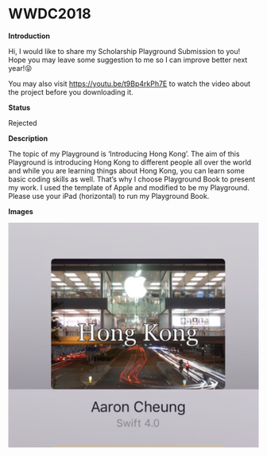 # WWDC2018

**Introduction**

Hi, I would like to share my Scholarship Playground Submission to you! Hope you may leave some suggestion to me so I can improve better next year!😝

You may also visit https://youtu.be/t9Bp4rkPh7E to watch the video about the project before you downloading it.

**Status**

Rejected

**Description**

The topic of my Playground is ‘Introducing Hong Kong’. The aim of this Playground is introducing Hong Kong to different people all over the world and while you are learning things about Hong Kong, you can learn some basic coding skills as well. That’s why I choose Playground Book to present my work. I used the template of Apple and modified to be my Playground. Please use your iPad (horizontal) to run my Playground Book.

**Images**

![SreenShot](螢幕快照%202018-04-20%20上午8.40.45.png)

